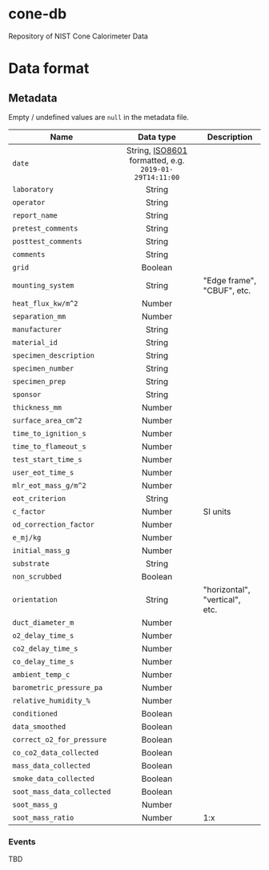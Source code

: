 # cone-db

Repository of NIST Cone Calorimeter Data

# Data format

## Metadata

Empty / undefined values are `null` in the metadata file.

| Name                       | Data type                                                                                       | Description                    |
| -------------------------- |:-----------------------------------------------------------------------------------------------:| ------------------------------ |
| `date`                     | String, [ISO8601](https://en.wikipedia.org/wiki/ISO_8601) formatted, e.g. `2019-01-29T14:11:00` |                                |
| `laboratory`               | String                                                                                          |                                |
| `operator`                 | String                                                                                          |                                |
| `report_name`              | String                                                                                          |                                |
| `pretest_comments`         | String                                                                                          |                                |
| `posttest_comments`        | String                                                                                          |                                |
| `comments`        | String                                                                                          |                                |
| `grid`                     | Boolean                                                                                          |                                |
| `mounting_system`          | String                                                                                          | "Edge frame", "CBUF", etc.     |
| `heat_flux_kw/m^2`         | Number                                                                                          |                                |
| `separation_mm`            | Number                                                                                          |                                |
| `manufacturer`             | String                                                                                          |                                |
| `material_id`              | String                                                                                          |                                |
| `specimen_description`     | String                                                                                          |                                |
| `specimen_number`          | String                                                                                          |                                |
| `specimen_prep`            | String                                                                                          |                                |
| `sponsor`                  | String                                                                                          |                                |
| `thickness_mm`             | Number                                                                                          |                                |
| `surface_area_cm^2`        | Number                                                                                          |                                |
| `time_to_ignition_s`       | Number                                                                                          |                                |
| `time_to_flameout_s`       | Number                                                                                          |                                |
| `test_start_time_s`        | Number                                                                                          |                                |
| `user_eot_time_s`          | Number                                                                                          |                                |
| `mlr_eot_mass_g/m^2`       | Number                                                                                          |                                |
| `eot_criterion`            | String                                                                                          |                                |
| `c_factor`                 | Number                                                                                          | SI units                       |
| `od_correction_factor`     | Number                                                                                          |                                |
| `e_mj/kg`                  | Number                                                                                          |                                |
| `initial_mass_g`           | Number                                                                                          |                                |
| `substrate`                | String                                                                                          |                                |
| `non_scrubbed`             | Boolean                                                                                         |                                |
| `orientation`              | String                                                                                          | "horizontal", "vertical", etc. |
| `duct_diameter_m`          | Number                                                                                          |                                |
| `o2_delay_time_s`          | Number                                                                                          |                                |
| `co2_delay_time_s`         | Number                                                                                          |                                |
| `co_delay_time_s`          | Number                                                                                          |                                |
| `ambient_temp_c`           | Number                                                                                          |                                |
| `barometric_pressure_pa`   | Number                                                                                          |                                |
| `relative_humidity_%`      | Number                                                                                          |                                |
| `conditioned`              | Boolean                                                                                         |                                |
| `data_smoothed`            | Boolean                                                                                         |                                |
| `correct_o2_for_pressure`  | Boolean                                                                                         |                                |
| `co_co2_data_collected`    | Boolean                                                                                         |                                |
| `mass_data_collected`      | Boolean                                                                                         |                                |
| `smoke_data_collected`     | Boolean                                                                                         |                                |
| `soot_mass_data_collected` | Boolean                                                                                         |                                |
| `soot_mass_g`              | Number                                                                                          |                                |
| `soot_mass_ratio`          | Number                                                                                          | 1:x                            |

### Events

TBD
